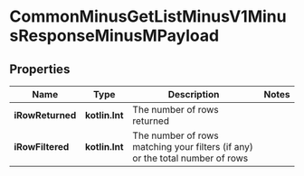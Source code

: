 
# CommonMinusGetListMinusV1MinusResponseMinusMPayload

## Properties
Name | Type | Description | Notes
------------ | ------------- | ------------- | -------------
**iRowReturned** | **kotlin.Int** | The number of rows returned | 
**iRowFiltered** | **kotlin.Int** | The number of rows matching your filters (if any) or the total number of rows | 



